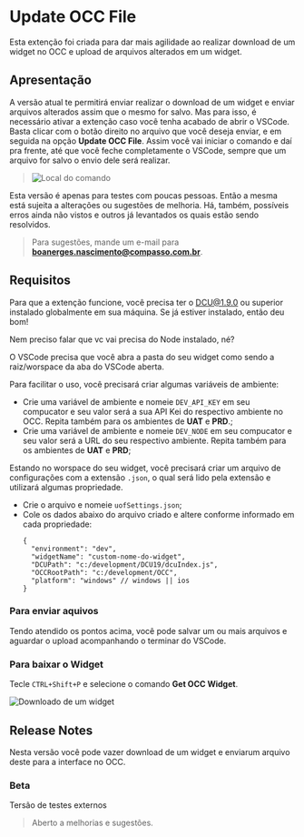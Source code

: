 # Update OCC File

Esta extenção foi criada para dar mais agilidade ao realizar download de um widget no OCC e upload de arquivos alterados em um widget.

## Apresentação

A versão atual te permitirá enviar realizar o download de um widget e enviar arquivos alterados assim que o mesmo for salvo. Mas para isso, é necessário ativar a extenção caso você tenha acabado de abrir o VSCode. Basta clicar com o botão direito no arquivo que você deseja enviar, e em seguida na opção **Update OCC File**. Assim você vai iniciar o comando e daí pra frente, até que você feche completamente o VSCode, sempre que um arquivo for salvo o envio dele será realizar.
> ![Local do comando](https://user-images.githubusercontent.com/22202005/78039759-e67acf80-7344-11ea-9b57-4a5be1291c08.png)

Esta versão é apenas para testes com poucas pessoas. Então a mesma está sujeita a alterações ou sugestões de melhoria.
Há, também, possíveis erros ainda não vistos e outros já levantados os quais estão sendo resolvidos.

> Para sugestões, mande um e-mail para **boanerges.nascimento@compasso.com.br**.

## Requisitos

Para que a extenção funcione, você precisa ter o DCU@1.9.0 ou superior instalado globalmente em sua máquina. Se já estiver instalado, então deu bom!

Nem preciso falar que vc vai precisa do Node instalado, né?

O VSCode precisa que você abra a pasta do seu widget como sendo a raiz/worspace da aba do VSCode aberta.

Para facilitar o uso, você precisará criar algumas variáveis de ambiente:

- Crie uma variável de ambiente e nomeie `DEV_API_KEY` em seu compucator e seu valor será a sua API Kei do respectivo ambiente no OCC. Repita também para os ambientes de **UAT** e **PRD**.;
- Crie uma variável de ambiente e nomeie `DEV_NODE` em seu compucator e seu valor será a URL do seu respectivo ambiente. Repita também para os ambientes de **UAT** e **PRD**;

Estando no worspace do seu widget, você precisará criar um arquivo de configurações com a extensão `.json`, o qual será lido pela extensão e utilizará algumas propriedade.

- Crie o arquivo e nomeie `uofSettings.json`;
- Cole os dados abaixo do arquivo criado e altere conforme informado em cada propriedade:
  ```
  {
    "environment": "dev",
    "widgetName": "custom-nome-do-widget",
    "DCUPath": "c:/development/DCU19/dcuIndex.js",
    "OCCRootPath": "c:/development/OCC",
    "platform": "windows" // windows || ios
  }
  ```

### Para enviar aquivos

Tendo atendido os pontos acima, você pode salvar um ou mais arquivos e aguardar o upload acompanhando o terminar do VSCode.

### Para baixar o Widget

Tecle `CTRL+Shift+P` e selecione o comando **Get OCC Widget**.

![Downloado de um widget](https://user-images.githubusercontent.com/22202005/78039560-a3206100-7344-11ea-967e-3556a44ebbb5.png)

## Release Notes

Nesta versão você pode vazer download de um widget e enviarum arquivo deste para a interface no OCC.

### Beta

Tersão de testes externos
> Aberto a melhorias e sugestões.

